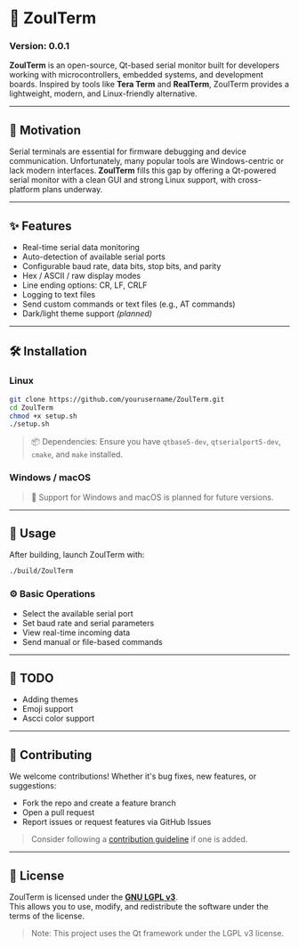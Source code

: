 # 🔌 ZoulTerm

### Version: 0.0.1  
**ZoulTerm** is an open-source, Qt-based serial monitor built for developers working with microcontrollers, embedded systems, and development boards. Inspired by tools like **Tera Term** and **RealTerm**, ZoulTerm provides a lightweight, modern, and Linux-friendly alternative.

---

## 🚀 Motivation

Serial terminals are essential for firmware debugging and device communication. Unfortunately, many popular tools are Windows-centric or lack modern interfaces. **ZoulTerm** fills this gap by offering a Qt-powered serial monitor with a clean GUI and strong Linux support, with cross-platform plans underway.

---

## ✨ Features

- Real-time serial data monitoring
- Auto-detection of available serial ports
- Configurable baud rate, data bits, stop bits, and parity
- Hex / ASCII / raw display modes
- Line ending options: CR, LF, CRLF
- Logging to text files
- Send custom commands or text files (e.g., AT commands)
- Dark/light theme support *(planned)*

---

## 🛠 Installation

### Linux

```bash
git clone https://github.com/yourusername/ZoulTerm.git
cd ZoulTerm
chmod +x setup.sh
./setup.sh
```

> 📦 Dependencies: Ensure you have `qtbase5-dev`, `qtserialport5-dev`, `cmake`, and `make` installed.

### Windows / macOS

> 🧪 Support for Windows and macOS is planned for future versions.

---

## 🧪 Usage

After building, launch ZoulTerm with:

```bash
./build/ZoulTerm
```

### ⚙️ Basic Operations

- Select the available serial port
- Set baud rate and serial parameters
- View real-time incoming data
- Send manual or file-based commands

---


## 📑 TODO

- Adding themes
- Emoji support
- Ascci color support

---
## 🤝 Contributing

We welcome contributions! Whether it's bug fixes, new features, or suggestions:

- Fork the repo and create a feature branch
- Open a pull request
- Report issues or request features via GitHub Issues

> Consider following a [contribution guideline](CONTRIBUTING.md) if one is added.

---

## 🧾 License

ZoulTerm is licensed under the **[GNU LGPL v3](LICENSE.txt)**.  
This allows you to use, modify, and redistribute the software under the terms of the license.

> Note: This project uses the Qt framework under the LGPL v3 license.